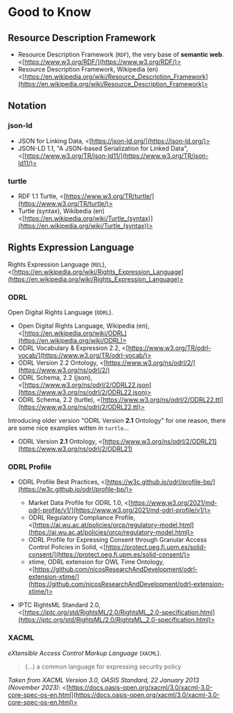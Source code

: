 # Good to Know

## Resource Description Framework

- Resource Description Framework (`RDF`), the very base of **semantic web**. <[https://www.w3.org/RDF/](https://www.w3.org/RDF/)>
- Resource Description Framework, Wikipedia (en) <[https://en.wikipedia.org/wiki/Resource_Description_Framework](https://en.wikipedia.org/wiki/Resource_Description_Framework)>

## Notation

### json-ld

- JSON for Linking Data, <[https://json-ld.org/](https://json-ld.org/)>
- JSON-LD 1.1, "A JSON-based Serialization for Linked Data", <[https://www.w3.org/TR/json-ld11/](https://www.w3.org/TR/json-ld11/)>

### turtle

- RDF 1.1 Turtle, <[https://www.w3.org/TR/turtle/](https://www.w3.org/TR/turtle/)>
- Turtle (syntax), Wikibedia (en) <[https://en.wikipedia.org/wiki/Turtle_(syntax)](https://en.wikipedia.org/wiki/Turtle_(syntax))>

## Rights Expression Language

Rights Expression Language (`REL`), <[https://en.wikipedia.org/wiki/Rights_Expression_Language](https://en.wikipedia.org/wiki/Rights_Expression_Language)>

### ODRL

Open Digital Rights Language (`ODRL`).

- Open Digital Rights Language, Wikipedia (en), <[https://en.wikipedia.org/wiki/ODRL](https://en.wikipedia.org/wiki/ODRL)>
- ODRL Vocabulary & Expression 2.2, <[https://www.w3.org/TR/odrl-vocab/](https://www.w3.org/TR/odrl-vocab/)>
- ODRL Version 2.2 Ontology, <[https://www.w3.org/ns/odrl/2/](https://www.w3.org/ns/odrl/2/)
- ODRL Schema, 2.2 (json), <[https://www.w3.org/ns/odrl/2/ODRL22.json](https://www.w3.org/ns/odrl/2/ODRL22.json)>
- ODRL Schema, 2.2 (turtle), <[https://www.w3.org/ns/odrl/2/ODRL22.ttl](https://www.w3.org/ns/odrl/2/ODRL22.ttl)>

Introducing older version "ODRL Version **2.1** Ontology" for one reason, there are some nice examples witten in `turtle`...

- ODRL Version **2.1** Ontology, <[https://www.w3.org/ns/odrl/2/ODRL21](https://www.w3.org/ns/odrl/2/ODRL21)

### ODRL Profile

- ODRL Profile Best Practices, <[https://w3c.github.io/odrl/profile-bp/](https://w3c.github.io/odrl/profile-bp/)>
  - Market Data Profile for ODRL 1.0, <[https://www.w3.org/2021/md-odrl-profile/v1/](https://www.w3.org/2021/md-odrl-profile/v1/)>
  - ODRL Regulatory Compliance Profile, <[https://ai.wu.ac.at/policies/orcp/regulatory-model.html](https://ai.wu.ac.at/policies/orcp/regulatory-model.html)>
  - ODRL Profile for Expressing Consent through Granular Access Control Policies in Solid, <[https://protect.oeg.fi.upm.es/solid-consent/](https://protect.oeg.fi.upm.es/solid-consent/)>
  - xtime, ODRL extension for OWL Time Ontology, <[https://github.com/nicosResearchAndDevelopment/odrl-extension-xtime/](https://github.com/nicosResearchAndDevelopment/odrl-extension-xtime/)>


- IPTC RightsML Standard 2.0, <[https://iptc.org/std/RightsML/2.0/RightsML_2.0-specification.html](https://iptc.org/std/RightsML/2.0/RightsML_2.0-specification.html)>

### XACML

*eXtensible Access Control Markup Language* (`XACML`).

> (...) a common language for expressing security policy

*Taken from XACML Version 3.0, OASIS Standard, 22 January 2013 (November
2023)*: <[https://docs.oasis-open.org/xacml/3.0/xacml-3.0-core-spec-os-en.html](https://docs.oasis-open.org/xacml/3.0/xacml-3.0-core-spec-os-en.html)>
